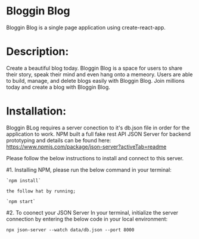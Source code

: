 # Bloggin Blog
Bloggin Blog is a single page application using create-react-app. 

# Description:
Create a beautiful blog today. Bloggin Blog is a space for users to share their story, speak their mind and even hang onto a memeory. Users are able to build, manage, and delete blogs easily with Bloggin Blog. Join millions today and create a blog with Bloggin Blog.

# Installation:
Bloggin BLog requires a server conection to it's db.json file in order for the application to work. NPM built a full fake rest API JSON Server for backend prototyping and details can be found here: https://www.npmjs.com/package/json-server?activeTab=readme

Please follow the below instructions to install and connect to this server.

#1. Installing NPM, please run the below command in your terminal:

    `npm install`
    
    the follow hat by running;
    
    `npm start`
    
    
#2. To coonect your JSON Server In your terminal, initialize the server connection by entering the below code in your local environment:

    npx json-server --watch data/db.json --port 8000
